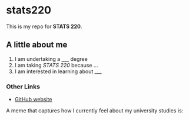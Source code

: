# stats220
This is my repo for **STATS 220**.

## A little about me
1. I am undertaking a **___** degree
2. I am taking *STATS 220* because ...
3. I am interested in learning about ___

### Other Links
- [GitHub website](https://github.com)

A meme that captures how I currently feel about my university studies is:  
![]()
